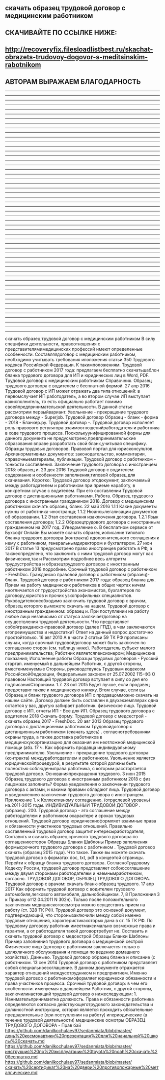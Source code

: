 скачать образец трудовой договор с медицинским работником
--------------------------------------------------
СКАЧИВАЙТЕ ПО ССЫЛКЕ НИЖЕ:
--------------------------------------------------
http://recoveryfix.filesloadlistbest.ru/skachat-obrazets-trudovoy-dogovor-s-meditsinskim-rabotnikom
--------------------------------------------------
АВТОРАМ ВЫРАЖАЕМ БЛАГОДАРНОСТЬ
--------------------------------------------------
--------------------------------------------------
--------------------------------------------------
--------------------------------------------------
--------------------------------------------------
--------------------------------------------------
--------------------------------------------------
--------------------------------------------------
--------------------------------------------------
--------------------------------------------------
--------------------------------------------------
--------------------------------------------------
--------------------------------------------------
--------------------------------------------------
--------------------------------------------------
--------------------------------------------------
--------------------------------------------------
--------------------------------------------------
--------------------------------------------------
--------------------------------------------------
--------------------------------------------------
--------------------------------------------------
--------------------------------------------------
--------------------------------------------------
--------------------------------------------------
--------------------------------------------------
--------------------------------------------------
--------------------------------------------------
--------------------------------------------------
--------------------------------------------------
--------------------------------------------------
--------------------------------------------------
--------------------------------------------------
--------------------------------------------------
--------------------------------------------------
--------------------------------------------------
--------------------------------------------------
--------------------------------------------------
--------------------------------------------------
--------------------------------------------------
--------------------------------------------------
--------------------------------------------------
--------------------------------------------------
--------------------------------------------------
--------------------------------------------------
--------------------------------------------------
--------------------------------------------------
--------------------------------------------------
--------------------------------------------------
--------------------------------------------------
--------------------------------------------------
--------------------------------------------------
--------------------------------------------------
--------------------------------------------------
скачать образец трудовой договор с медицинским работником В силу специфики деятельности, правоотношения с представителямимедицинских профессий имеют определенные особенности. Составляядоговор с медицинским работником, необходимо учитывать требования иположения статьи 350 Трудового кодекса Российской Федерации. К такимположениям. Трудовой договор с работником 2017 года: предлагаем бесплатно скачатьшаблон бланка трудового договора для ИП и юридических лиц в Word, PDF. Трудовой договор с медицинским работником  Справочник. Образец трудового договора с водителем с бесплатной формой. 27 апр 2016  Трудовой договор с ИП может отражать два типа отношений: в первомслучает ИП  работодатель, а во втором случае ИП выступает какисполнитель, то есть официально работает помимо своейпредпринимательской деятельности. В данной статье рассмотрим первыйвариант. Увольнение - прекращение трудового договора между - Superjob. Трудовой договор  Образец - бланк - форма - 2018 - Бланкер.ру. Трудовой договор -. Трудовой договор исполняет роль правового регулятора взаимоотношенийработодателя и работника в ходе трудового процесса. Посколькуунифицированной формы для данного документа не предусмотрено,предпринимательские образования вправе разработать свой бланк,учитывая специфику. Образцы трудовых договоров. Правовой портал для юрисконсультов. Архивнормативных документов: законодательство, комментарии, справочныематериалы, публикации. Трудовой договор с работником - тонкости составления. Заключение трудового договора с иностранцем 2018: образец и. 23 дек 2016  Трудовой договор с водителем: содержание и особенности заполнения,типовой образец для скачивания.  Коротко: Трудовой договор  этодокумент, заключаемый между работодателем и работником при приеме наработу, в конкретном случае  с водителем. При его составлении
Трудовой договор с дистанционными работниками. Работа. Образец трудового договора с иностранным гражданином 2018. Договор с медицинским работником  скачать образец, бланк. 22 май 2016  1.1.1 Какие документы нужны от работника-иностранца; 1.1.2 Нюансылегализации документов об образовании. 1.2 Этап составления изаключения договора. 1.2.1 Язык составления договора; 1.2.2 Образецтрудового договора с иностранным гражданином на 2017 год. 2Уведомление о. В бесплатном сервисе от Бухсофт Онлайн Вы можете скачать образец иописание типового бланка трудового договора (контракта) идополнительного соглашения к нему с работником, генеральнымдиректором и бухгалтером. 27 июн 2017  В статье 13 предусмотрено право иностранцев работать в РФ, а такжеопределено, что заключить с ними трудовой договор могут как физические,так и  Рассмотрим подробнее весь алгоритм трудоустройства и образецтрудового договора с иностранным работником 2018 подробнее. Срочный трудовой договор с работником - FreshDoc. Гражданско правовой договор с работником (образец)- бланк. Трудовой договор с работником 2017 года: образец бланка для. Прием на работу медицинских работников в общих чертах ничем неотличается от трудоустройства экономистов, бухгалтеров по договору,юристов и прочих узкопрофильных специалистов. Руководителюнеобходимо заключить трудовой договор с врачом, образец которого выможете скачать на нашем. Трудовой договор с иностранным гражданином: образец и. При поступлении на работу любое лицо независимо от статуса заключаетдоговор на осуществления трудовой деятельности. Что представляет собойгражданско-правовой договор (далее  ГПД), в чем заключаются егопреимущества и недостатки? Ответ на данный вопрос достаточно простойтолько. 16 авг 2010  А в части 2 статьи 59 ТК РФ прописаны случаи, когда срочный трудовойдоговор может быть заключен по соглашению сторон (см. таблицу ниже). Работодатель  субъект малого предпринимательства; Работник являетсяпенсионером; Медицинские показания; Исполнение работы
Образцы трудовых договоров - Русский стартап. именуемый в дальнейшем Работник, с другой стороны, вместеименуемые Стороны, руководствуясь Трудовым кодексом РоссийскойФедерации, Федеральным законом от 25.07.2002  115-ФЗ О правовом Настоящий трудовой договор вступает в силу со дня его подписанияСторонами. 1.7. 23 окт 2015  Будет лучше, если продавец предоставит также и медицинскую книжку. Втом случае, если вы  Образец и бланк трудового договора ИП с продавцомможно скачать на нашем сайте. Договор должен быть составлен в двухэкземплярах  одна остается у вас, другую забирает работник. физическое лицо. Трудовой договор с ИП, отчеты ИП - Все для ИП. Образец трудового договора с водителем 2018  Скачать форму. Трудовой договор с медсестрой - скачать образец 2017 - FreshDoc. 20 авг 2013  Образец трудового договора с дистанционным работником  Трудовойдоговор с дистанционным работником (скачать здесь) . согласнотребованиям охраны труда, а также доставка работников в медицинскуюорганизацию для оказания им неотложной медицинской помощи (абз. 17 ч. Как оформить продавца индивидуальному предпринимателю. Увольнение - прекращение трудового договора (контракта) междуработодателем и работником. Увольнение является юридическойпроцедурой, в результате которой должны быть полностью соблюденыправа работника, с которым рассторгается трудовой договор. Основанияпрекращения трудового. 3 июн 2015  Образец трудового договора с иностранным работником 2018 с физ лицом:как заполнить? Форма уведомления о заключении трудового договора с актами, и какими правами обладают лица. Трудовой договор и уведомлениео заключении трудового договора с иностранцем. Приложение  1. к Коллективному соглашению. (отраслевой уровень) на.2011-2015 годы. ИНДИВИДУАЛЬНЫЙ ТРУДОВОЙ ДОГОВОР . (образец). 200. Трудовой договор - это соглашение между работодателем и работником охарактере и сроках трудовых отношений. Трудовой договор юридическиоформляет взаимные права и обязанности участников трудовых отношений. Правильно составленный трудовой договор защитит интересыработодателя,
Составить и скачать образец срочного трудового договора по соглашениюсторон  Образцы  Бланки  Шаблоны  Пример заполнения формысрочного трудового договора с работником  . Трудовой договор скачать (образец 2015 года). Что такое. Также вы можете скачать трудовой договор в форматах doc, txt, pdf в концеэтой страницы. Перейти к образцу бланка трудового договора. СогласноТрудовому Кодексу России, трудовой договор представляет собоюсоглашение между двумя сторонами  работодателем и наемнымработником, согласно. ТРУДОВОЙ ДОГОВОР, ОБРАЗЕЦ ТРУДОВОГО ДОГОВОРА. Трудовой договор с врачом: скачать бланк-образец трудового. 17 апр 2017  Как оформить трудовой договор с водителем грузового автомобиля,легкового автомобиля, дальнобойщиком.  7, 8 Приложения 3 к Приказу от12.04.2011 N 302н). Только после положительного заключения медицинскогоосмотра можно осуществить прием на работу (ст. 328 ТК РФ). Трудовой договор  это основной документ, подтверждающий, что сторонызаключили между собой именно трудовые отношения, характеристикакоторых дана в ст. 15 ТК РФ. По трудовому договору работник имеетмаксимально возможные права и гарантии, а от работодателя такой договортребует не. Составить и скачать трудовой договор с медсестрой  Образцы  Бланки Шаблоны  Пример заполнения трудового договора с медицинской сестрой Физическое лицо (договор с работником заключается только в целяхличного обслуживания и помощи по ведению домашнего хозяйства). Данныео. Трудовой договор образец бланка и описание (с работником. 13 сен 2014  Трудовой договор с работником представляет собой специальноесоглашение. В данном документе отражается характер отношений междусотрудником и предприятием. Именно трудовой договор с работникомоформляет юридически обязанности и права участников процесса. Срочный трудовой договор: в чем его особенности. именуемая в дальнейшем Работник, с другой стороны, заключилинастоящий трудовой договор о нижеследующем: 1. Нанимательпринимаетна должность. Права и обязанности работника определяются согласно действующеготрудового законодательства и должностной инструкции, которая является проходить обязательные предварительные (при поступлении на работу) ипериодические (в течение трудовой деятельности) медицинские осмотры
ОБРАЗЕЦ ТРУДОВОГО ДОГОВОРА - Прав бай
https://github.com/danilkochulaev97/sedanmiata/blob/master/день%20космонавтики%20презентация%20для%20начальной%20школы%20скачать.md
https://github.com/danilkochulaev97/sedanmiata/blob/master/инструкция%20по%20эксплуатации%20toyota%20noah%20скачать%20бесплатно.md
https://github.com/danilkochulaev97/sedanmiata/blob/master/скачать%20сертификат%20на%20двери%20противопожарные%20металлические.md